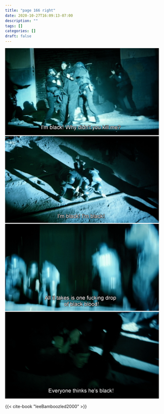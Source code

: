 ```yaml
---
title: "page 166 right"
date: 2020-10-27T16:09:13-07:00
description: ""
tags: []
categories: []
draft: false
---
```

![one drop](./one_drop_1.png)
![one drop](./one_drop_2.png)
![one drop](./one_drop_3.png)
![one drop](./one_drop_4.png)

{{< cite-book "leeBamboozled2000" >}}